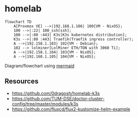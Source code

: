 # homelab

```mermaid
flowchart TD
	A[Proxmox VE] -->|192.168.1.106| 100{VM - NixOS};
	100 -->|:22| 100_ssh[ssh];
	100 -->|:80 :443| K3s[K3s kubernetes distribution];
	K3s -->|:80 :443| Traefik(Traefik ingress controller);
	A -->|192.158.1.103| 102{VM - Debian};
	102 --> lolminer[LolMiner ETH/TON with 3060 Ti];
	A -->|192.158.1.104| 103{VM - NixOS};
	A -->|192.168.1.105| 104{VM - NixOS};
```

Diagram/flowchart using [mermaid](https://github.com/mermaid-js/mermaid)

## Resources

- https://github.com/0dragosh/homelab-k3s
- https://github.com/TUM-DSE/doctor-cluster-config/tree/master/modules/k3s
- https://github.com/fluxcd/flux2-kustomize-helm-example
